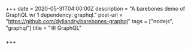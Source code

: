 +++
date = 2020-05-31T04:00:00Z
description = "A barebones demo of GraphQL w/ 1 dependency: graphql."
post-url = "https://github.com/dyllandry/barebones-graphql"
tags = ["nodejs", "graphql"]
title = "🕸️ GraphQL"

+++
